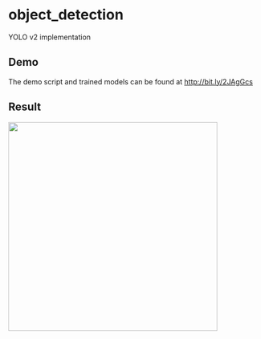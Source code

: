 # object_detection
YOLO v2 implementation

## Demo
The demo script and trained models can be found at http://bit.ly/2JAgGcs

## Result
<img src="https://github.com/pmkalshetti/object_detection/blob/master/out3.gif" width="416" height="416" />
